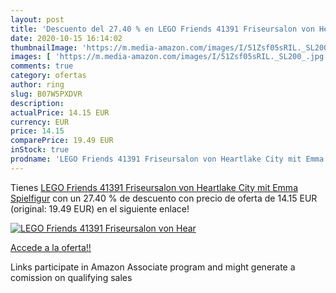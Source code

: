```yaml
---
layout: post
title: 'Descuento del 27.40 % en LEGO Friends 41391 Friseursalon von Hear'
date: 2020-10-15 16:14:02
thumbnailImage: 'https://m.media-amazon.com/images/I/51Zsf05sRIL._SL200_.jpg'
images: [ 'https://m.media-amazon.com/images/I/51Zsf05sRIL._SL200_.jpg' ]
comments: true
category: ofertas
author: ring
slug: B07W5PXDVR
description:
actualPrice: 14.15 EUR
currency: EUR
price: 14.15
comparePrice: 19.49 EUR
inStock: true
prodname: 'LEGO Friends 41391 Friseursalon von Heartlake City mit Emma Spielfigur'
---
```


Tienes [LEGO Friends 41391 Friseursalon von Heartlake City mit Emma Spielfigur](https://www.amazon.de/dp/B07W5PXDVR/?tag=tolees0ca-21) con un 27.40 % de descuento con precio de oferta de 14.15 EUR (original: 19.49 EUR) en el siguiente enlace!

[![LEGO Friends 41391 Friseursalon von Hear](https://m.media-amazon.com/images/I/51Zsf05sRIL._SL200_.jpg)](https://www.amazon.de/dp/B07W5PXDVR/?tag=tolees0ca-21)

[Accede a la oferta!!](https://www.amazon.de/dp/B07W5PXDVR/?tag=tolees0ca-21)

Links participate in Amazon Associate program and might generate a comission on qualifying sales


